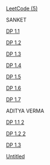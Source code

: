[LeetCode (5)](LeetCode%20(5).md)

SANKET

  

[DP 1.1](../../NEW/DP%201.1.md)

[DP 1.2](./DP%201.2.md)

[DP 1.3](./DP%201.3.md)

[DP 1.4](./DP%201.4.md)

[DP 1.5](./DP%201.5.md)

[DP 1.6](./DP%201.6.md)

[DP 1.7](./DP%201.7.md)

  

  

ADITYA VERMA

  

[DP 1.1 2](./DP%201.1%202.md)

[DP 1.2 2](./DP%201.2%202.md)

[DP 1.3](./DP%201.3.md)

[Untitled](./Untitled.md)